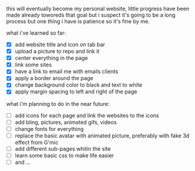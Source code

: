this will eventually become my personal website, little progress have been made already toworeds that goal but i suspect it's going to be a long process but one thing i have is patience so it's fine by me.

what i've learned so far:
- [x] add website title and icon on tab bar
- [x] upload a picture to repo and link it 
- [x] center everything in the page
- [x] link some sites
- [x] have a link to email me with emails clients
- [X] apply a border around the page
- [X] change background color to black and text to white
- [X] apply margin spacing to left and right of the page

what i'm planning to do in the near future:
- [ ] add icons for each page and link the websites to the icons
- [ ] add bling, pictures, animated gifs, videos
- [ ] change fonts for everything
- [ ] replace the basic avatar with animated picture, preferably with fake 3d effect from G'mic
- [ ] add different sub-pages whitin the site
- [ ] learn some basic css to make life easier
- [ ] and ...
